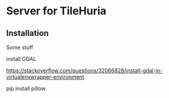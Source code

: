 # Server for TileHuria

## Installation

Some stuff

install GDAL

https://stackoverflow.com/questions/32066828/install-gdal-in-virtualenvwrapper-environment

pip install pillow

